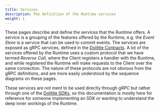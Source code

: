 ```yaml
---
title: Services
description: The definition of the Runtime services
weight: 1
---
```


These pages describe and define the services that the Runtime offers.
A service is a grouping of the features offered by the Runtime, e.g. the _Event Store_ is a service that can be used to commit events.
The services are exposed as gRPC services, defined in the [Dolittle Contracts](https://github.com/dolittle/Contracts).
A lot of the services offered by the Runtime uses a custom protocol that we have termed _Reverse Call_, where the Client registers a handler with the Runtime, and while registered the Runtime will make requests to the Client over the same connection.
The nature of these protocols are not obvious from the gRPC definitions, and are more easily understood by the sequence diagrams on these pages.

These services are not ment to be used directly through gRPC but rather through one of the [Dolittle SDKs](!!LINK_TO_SDKS!!), so this documentation is mostly here for reference for someone implementing an SDK or wanting to understand the deep inner workings of the Runtime.
